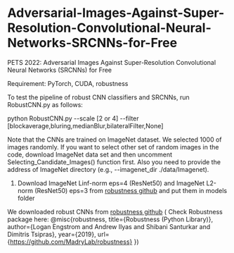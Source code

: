 # Adversarial-Images-Against-Super-Resolution-Convolutional-Neural-Networks-SRCNNs-for-Free
PETS 2022: Adversarial Images Against Super-Resolution Convolutional Neural Networks (SRCNNs) for Free


Requirement: PyTorch, CUDA, robustness

To test the pipeline of robust CNN classifiers and SRCNNs, run RobustCNN.py as follows:

python RobustCNN.py --scale [2 or 4] --filter [blockaverage,bluring,medianBlur,bilateralFilter,None]

Note that the CNNs are trained on ImageNet dataset. We selected 1000 of images randomly. If you want to select other set of random images in the code, download ImageNet data set and then uncomment Selecting_Candidate_Images() function first. Also you need to provide the address of ImageNet directory (e.g., --imagenet_dir ./data/Imagenet).

1. Download ImageNet Linf-norm eps=4 (ResNet50) and ImageNet L2-norm (ResNet50) eps=3 from [robustness github](https://github.com/MadryLab/robustness) and put them in models folder

We downloaded robust CNNs from [robustness github](https://github.com/MadryLab/robustness) ( Check Robustness package here: @misc{robustness,
   title={Robustness (Python Library)},
   author={Logan Engstrom and Andrew Ilyas and Shibani Santurkar and Dimitris Tsipras},
   year={2019},
   url={https://github.com/MadryLab/robustness}
})

